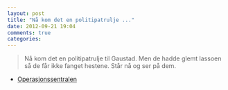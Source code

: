 ```yaml
---
layout: post
title: "Nå kom det en politipatrulje ..."
date: 2012-09-21 19:04
comments: true
categories: 
---
```

> Nå kom det en politipatrulje til Gaustad. Men de hadde glemt lassoen så de får ikke fanget hestene. Står nå og ser på dem. 
- [Operasjonssentralen](https://twitter.com/oslopolitiops/statuses/249328220871213057)
